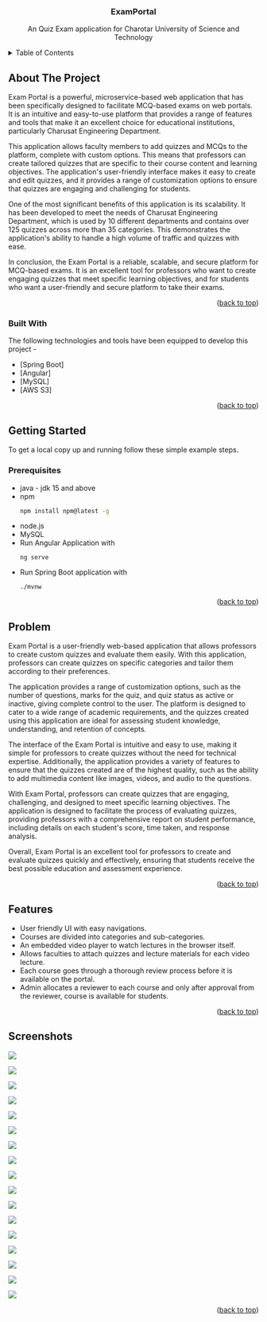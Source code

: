 <div id="top"></div>

<!-- PROJECT LOGO -->
<br />
<div align="center">
  <h3 align="center">ExamPortal</h3>

  <p align="center">
    An Quiz Exam application for Charotar University of Science and Technology
    <br />
  </p>
</div>



<!-- TABLE OF CONTENTS -->
<details>
  <summary>Table of Contents</summary>
  <ol>
    <li>
      <a href="#about-the-project">About The Project</a>
      <ul>
        <li><a href="#built-with">Built With</a></li>
      </ul>
    </li>
    <li>
      <a href="#getting-started">Getting Started</a>
      <ul>
        <li><a href="#prerequisites">Prerequisites</a></li>
      </ul>
    </li>
    <li><a href="#problem">Problem statement</a></li>
    <li><a href="#features">Features</a></li>
    <li><a href="#screenshots">Screenshots</a></li>
  </ol>
</details>



<!-- ABOUT THE PROJECT -->
## About The Project

Exam Portal is a powerful, microservice-based web application that has been specifically designed to facilitate MCQ-based exams on web portals. It is an intuitive and easy-to-use platform that provides a range of features and tools that make it an excellent choice for educational institutions, particularly Charusat Engineering Department.

This application allows faculty members to add quizzes and MCQs to the platform, complete with custom options. This means that professors can create tailored quizzes that are specific to their course content and learning objectives. The application's user-friendly interface makes it easy to create and edit quizzes, and it provides a range of customization options to ensure that quizzes are engaging and challenging for students.

One of the most significant benefits of this application is its scalability. It has been developed to meet the needs of Charusat Engineering Department, which is used by 10 different departments and contains over 125 quizzes across more than 35 categories. This demonstrates the application's ability to handle a high volume of traffic and quizzes with ease.

In conclusion, the Exam Portal is a reliable, scalable, and secure platform for MCQ-based exams. It is an excellent tool for professors who want to create engaging quizzes that meet specific learning objectives, and for students who want a user-friendly and secure platform to take their exams.

<p align="right">(<a href="#top">back to top</a>)</p>



### Built With

The following technologies and tools have been equipped to develop this project -

* [Spring Boot]
* [Angular]
* [MySQL]
* [AWS S3]

<p align="right">(<a href="#top">back to top</a>)</p>



<!-- GETTING STARTED -->
## Getting Started

To get a local copy up and running follow these simple example steps.

### Prerequisites

* java - jdk 15 and above
* npm 
  ```sh
  npm install npm@latest -g
  ```
* node.js
* MySQL
* Run Angular Application with 
    ```
    ng serve
    ```
* Run Spring Boot application with 
    ```
    ./mvnw
    ```
<p align="right">(<a href="#top">back to top</a>)</p>



<!-- Problem statement -->
## Problem
Exam Portal is a user-friendly web-based application that allows professors to create custom quizzes and evaluate them easily. With this application, professors can create quizzes on specific categories and tailor them according to their preferences.

The application provides a range of customization options, such as the number of questions, marks for the quiz, and quiz status as active or inactive, giving complete control to the user. The platform is designed to cater to a wide range of academic requirements, and the quizzes created using this application are ideal for assessing student knowledge, understanding, and retention of concepts.

The interface of the Exam Portal is intuitive and easy to use, making it simple for professors to create quizzes without the need for technical expertise. Additionally, the application provides a variety of features to ensure that the quizzes created are of the highest quality, such as the ability to add multimedia content like images, videos, and audio to the questions.

With Exam Portal, professors can create quizzes that are engaging, challenging, and designed to meet specific learning objectives. The application is designed to facilitate the process of evaluating quizzes, providing professors with a comprehensive report on student performance, including details on each student's score, time taken, and response analysis.

Overall, Exam Portal is an excellent tool for professors to create and evaluate quizzes quickly and effectively, ensuring that students receive the best possible education and assessment experience.


<p align="right">(<a href="#top">back to top</a>)</p>



<!-- ROADMAP -->
## Features

* User friendly UI with easy navigations.
* Courses are divided into categories and sub-categories.
* An embedded video player to watch lectures in the browser itself.
* Allows faculties to attach quizzes and lecture materials for each video lecture.
* Each course goes through a thorough review process before it is available on the portal.
* Admin allocates a reviewer to each course and only after approval from the reviewer, course is available for students.

<p align="right">(<a href="#top">back to top</a>)</p>



<!-- CONTRIBUTING -->
## Screenshots
<p>
    <p>
        <img src="images/ActiveQuizPage.png">
    </p>
    <p>
        <img src="images/AddCategoryPage.png">
    </p>
    <p>
        <img src="images/AddQuestionPage.png">
    </p>
    <p>
        <img src="images/AdminHomepage.png">
    </p>
    <p>
        <img src="images/CategoriesPage.png">
    </p>
    <p>
        <img src="images/LoginPage.png">
    </p>
    <p>
        <img src="images/ProfilePage.png">
    </p>
    <p>
        <img src="images/QuestionAddToastMessage.png">
    </p>
    <p>
        <img src="images/QuestionsOfQuizPage.png">
    </p>
    <p>
        <img src="images/QuizPage.png">
    </p>
    <p>
        <img src="images/QuizResult.png">
    </p>
    <p>
        <img src="images/RegistrationPage.png">
    </p>
    <p>
        <img src="images/StartQuizConfirmation.png">
    </p>
    <p>
        <img src="images/StartQuizPage.png">
    </p>
    <p>
        <img src="images/SubmitQuizConfirmation.png">
    </p>
    <p>
        <img src="images/UserFriendlyLoader.png">
    </p>
    <p>
        <img src="images/UserHomePage.png">
    </p>
</p>
<p align="right">(<a href="#top">back to top</a>)</p>